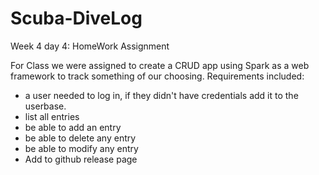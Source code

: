 # Scuba-DiveLog
Week 4 day 4: HomeWork Assignment

For Class we were assigned to create a CRUD app using Spark as a web framework to track something of our choosing. 
Requirements included:
  - a user needed to log in, if they didn't have credentials add it to the userbase. 
  - list all entries
  - be able to add an entry
  - be able to delete any entry
  - be able to modify any entry
  - Add to github release page 
